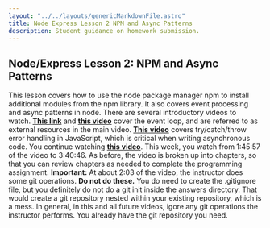 ```yaml
---
layout: "../../layouts/genericMarkdownFile.astro"
title: Node Express Lesson 2 NPM and Async Patterns
description: Student guidance on homework submission.
---
```


## **Node/Express Lesson 2: NPM and Async Patterns**

This lesson covers how to use the node package manager npm to install additional modules from the npm library. It also covers event processing and async patterns in node. There are several introductory videos to watch. **[This link](https://medium.com/@mmoshikoo/event-loop-in-nodejs-visualized-235867255e81)** and **[this video](https://www.youtube.com/watch?v=8aGhZQkoFbQ)** cover the event loop, and are referred to as external resources in the main video. **[This video](https://www.youtube.com/watch?v=cFTFtuEQ-10)** covers try/catch/throw error handling in JavaScript, which is critical when writing asynchronous code. You continue watching **[this video](https://youtu.be/Oe421EPjeBE?t=6357)**. This week, you watch from 1:45:57 of the video to 3:40:46. As before, the video is broken up into chapters, so that you can review chapters as needed to complete the programming assignment. **Important:** At about 2:03 of the video, the instructor does some git operations. **Do not do these.** You do need to create the .gitignore file, but you definitely do not do a git init inside the answers directory. That would create a git repository nested within your existing repository, which is a mess. In general, in this and all future videos, igore any git operations the instructor performs. You already have the git repository you need.
